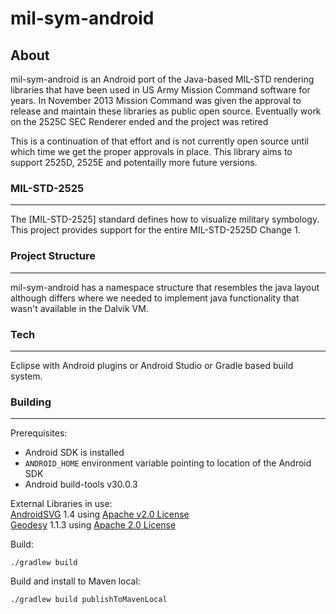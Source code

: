 # mil-sym-android

## About

mil-sym-android is an Android port of the Java-based MIL-STD rendering libraries that have been used in US Army Mission Command software for years.  In November 2013 Mission Command was given the approval to release and maintain these libraries as public open source.  Eventually work on the 2525C SEC Renderer ended and the project was retired

This is a continuation of that effort and is not currently open source until which time we get the proper approvals in place.
This library aims to support 2525D, 2525E and potentailly more future versions.



### MIL-STD-2525
---
The [MIL-STD-2525] standard defines how to visualize military symbology.  This project provides support for the entire MIL-STD-2525D Change 1.

### Project Structure
---
mil-sym-android has a namespace structure that resembles the java layout although differs where we needed to implement java functionality that wasn't available in the Dalvik VM.


### Tech
---

Eclipse with Android plugins
or
Android Studio
or
Gradle based build system.  


### Building
---

Prerequisites:
* Android SDK is installed
* ```ANDROID_HOME``` environment variable pointing to location of the Android SDK
* Android build-tools v30.0.3

External Libraries in use:  
[AndroidSVG](https://bigbadaboom.github.io/androidsvg/index.html) 1.4 using [Apache v2.0 License](http://www.apache.org/licenses/LICENSE-2.0)  
[Geodesy](https://github.com/mgavaghan/geodesy) 1.1.3 using [Apache 2.0 License](http://www.apache.org/licenses/LICENSE-2.0)


Build:
````
./gradlew build
````

Build and install to Maven local:
````
./gradlew build publishToMavenLocal
````
  
